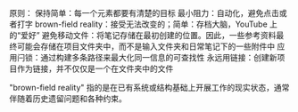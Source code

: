 原则：
保持简单：每一个元素都要有清楚的目标
最小阻力：自动化，避免点击或者打字
brown-field reality：接受无法改变的；简单：存档大脑，YouTube 上的“爱好”
避免移动文件：将笔记存储在最初创建的位置。因此，一些参考资料最终可能会存储在项目文件夹中，而不是输入文件夹和日常笔记下的一些附件中
应用闩锁：通过构建多条路径来最大化同一信息的可查找性
永远用链接：创建新项目作为链接，并不仅仅是一个在文件夹中的文件

"brown-field reality" 指的是在已有系统或结构基础上开展工作的现实状态，通常伴随着历史遗留问题和各种约束。
